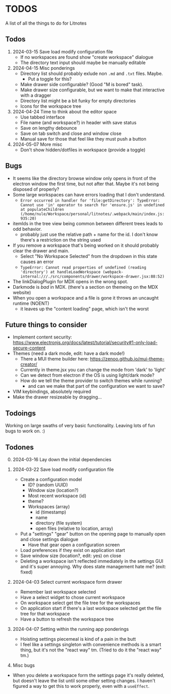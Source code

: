 # TODOS

A list of all the things to do for Litnotes

## Todos

1. 2024-03-15 Save load modify configuration file
   - If no workspaces are found show "create workspace" dialogue
   - The directory text input should maybe be manually editable
2. 2024-04-15 Misc ponderings
   - Directory list should probably exlude non `.md` and `.txt` files. Maybe.
     - Put a toggle for this?
   - Make drawer side configurable? (Good "M is bored" task).
   - Make drawer size configurable, but we want to make that interactive with a dragger
   - Directory list might be a bit funky for empty directories
   - Icons for the workspace tree
3. 2024-04-24 Time to think about the editor space
   - Use tabbed interface
   - File name (and workspace?) in header with save status
   - Save on lengthy debounce
   - Save on tab switch and close and window close
   - Manual save for those that feel like they must push a button
4. 2024-05-07 More misc
   - Don't show hidden/dotfiles in workspace (provide a toggle)

## Bugs

- It seems like the directory browse window only opens in front of the electron window the first time, but not after that. Maybe it's not being disposed of properly?
- Some large workspaces can have errors loading that I don't understand.
  - `Error occurred in handler for 'file:getDirectory': TypeError: Cannot use 'in' operator to search for 'ensure.js' in undefined at populateChildren (/home/nule/Workspace/personal/litnotes/.webpack/main/index.js:935:20)`
- itemIds in the tree view being common between different trees leads to odd behavior.
  - probably just use the relative path + name for the id. I don't know there's a restriction on the string used
- If you remove a workspace that's being worked on it should probably clear the drawer and main.
  - Select "No Workspace Selected" from the dropdown in this state causes an error
  - `TypeError: Cannot read properties of undefined (reading 'directory')
at handleLoadWorkspace (webpack-internal:///./src/components/drawer/workspace-drawer.jsx:88:52)`
- The linkDialogPlugin for MDX opens in the wrong spot.
- Darkmode is _bad_ in MDX. (there's a section on themeing on the MDX website)
- When you open a workspace and a file is gone it throws an uncaught runtime (NOENT)
  - it leaves up the "content loading" page, which isn't the worst

## Future things to consider

- Implement content security: https://www.electronjs.org/docs/latest/tutorial/security#1-only-load-secure-content
- Themes (need a dark mode, edit: have a dark mode!)
  - There a MUI theme builder here: https://zenoo.github.io/mui-theme-creator/
  - Currently in theme.jsx you can change the mode from 'dark' to 'light'
  - Can we detect from electron if the OS is using light/dark mode?
  - How do we tell the theme provider to switch themes while running?
    - and can we make that part of the configuration we want to save?
- VIM keybindings, absolutely required
- Make the drawer resizeable by dragging...

## Todoings

Working on large swaths of very basic functionality. Leaving lots of fun bugs to work on. :)

## Todones

0. 2024-03-16 Lay down the initial dependencies
1. 2024-03-22 Save load modify configuration file
   - Create a configuration model
     - ID? (random UUID)
     - Window size (location?)
     - Most recent workspace (id)
     - theme?
     - Workspaces (array)
       - id (timestamp)
       - name
       - directory (file system)
       - open files (relative to location, array)
   - Put a "settings" "gear" button on the opening page to manually open and close settings dialogue
     - Have that gear open a configuration screen
   - Load preferences if they exist on application start
   - Save window size (location?, edit: yes) on close
   - Deleting a workspace isn't reflected immediately in the settings GUI and it's super annoying. Why does state management hate me? (exit: fixed)
2. 2024-04-03 Select current workspace form drawer
   - Remember last workspace selected
   - Have a select widget to chose current workspace
   - On workspace select get the file tree for the workspaces
   - On application start if there's a last workspace selected get the file tree for that workspace
   - Have a button to refresh the workspace tree
3. 2024-04-07 Setting within the running app ponderings

   - Hoisting settings piecemeal is kind of a pain in the butt
   - I feel like a settings singleton with convenience methods is a smart thing, but it's not the "react way" tm. (Tried to do it the "react way" tm.)

4. Misc bugs

- When you delete a workspace form the settings page it's really deleted, but doesn't leave the list until some other setting changes. I haven't figured a way to get this to work properly, even with a `useEffect`.
